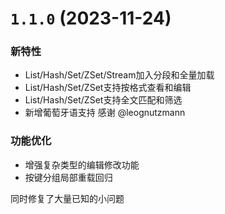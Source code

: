 # `1.1.0` (2023-11-24)

### 新特性

- List/Hash/Set/ZSet/Stream加入分段和全量加载
- List/Hash/Set/ZSet支持按格式查看和编辑
- List/Hash/Set/ZSet支持全文匹配和筛选
- 新增葡萄牙语支持 感谢 @leognutzmann

### 功能优化

- 增强复杂类型的编辑修改功能
- 按键分组局部重载回归

同时修复了大量已知的小问题
